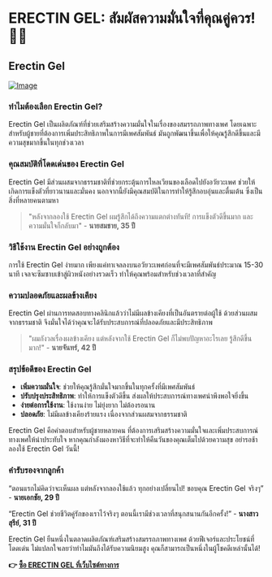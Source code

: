 # ERECTIN GEL: สัมผัสความมั่นใจที่คุณคู่ควร! 💪✨

## Erectin Gel

[![Image](https://www2.sellhealth.com/257/erectin_gel_5_1.jpg)](https://gchaffi.com/VkklysVB)

### ทำไมต้องเลือก Erectin Gel?

Erectin Gel เป็นผลิตภัณฑ์ที่ช่วยเสริมสร้างความมั่นใจในเรื่องของสมรรถภาพทางเพศ โดยเฉพาะสำหรับผู้ชายที่ต้องการเพิ่มประสิทธิภาพในการมีเพศสัมพันธ์ มันถูกพัฒนาขึ้นเพื่อให้คุณรู้สึกดีขึ้นและมีความสุขมากขึ้นในทุกช่วงเวลา 

### คุณสมบัติที่โดดเด่นของ Erectin Gel

Erectin Gel มีส่วนผสมจากธรรมชาติที่ช่วยกระตุ้นการไหลเวียนของเลือดไปยังอวัยวะเพศ ช่วยให้เกิดการแข็งตัวที่ยาวนานและมั่นคง นอกจากนี้ยังมีคุณสมบัติในการทำให้รู้สึกอบอุ่นและตื่นเต้น ซึ่งเป็นสิ่งที่หลายคนตามหา 

> "หลังจากลองใช้ Erectin Gel ผมรู้สึกได้ถึงความแตกต่างทันที! การแข็งตัวดีขึ้นมาก และความมั่นใจก็กลับมา" - **นายสมชาย, 35 ปี**

### วิธีใช้งาน Erectin Gel อย่างถูกต้อง

การใช้ Erectin Gel ง่ายมาก เพียงแค่ทาเจลลงบนอวัยวะเพศก่อนที่จะมีเพศสัมพันธ์ประมาณ 15-30 นาที เจลจะซึมซาบเข้าสู่ผิวหนังอย่างรวดเร็ว ทำให้คุณพร้อมสำหรับช่วงเวลาที่สำคัญ 

### ความปลอดภัยและผลข้างเคียง

Erectin Gel ผ่านการทดสอบทางคลินิกแล้วว่าไม่มีผลข้างเคียงที่เป็นอันตรายต่อผู้ใช้ ด้วยส่วนผสมจากธรรมชาติ จึงมั่นใจได้ว่าคุณจะได้รับประสบการณ์ที่ปลอดภัยและมีประสิทธิภาพ 

> "ผมกังวลเรื่องผลข้างเคียง แต่หลังจากใช้ Erectin Gel ก็ไม่พบปัญหาอะไรเลย รู้สึกดีขึ้นมาก!" - **นายจันทร์, 42 ปี**

### สรุปข้อดีของ Erectin Gel

- **เพิ่มความมั่นใจ**: ช่วยให้คุณรู้สึกมั่นใจมากขึ้นในทุกครั้งที่มีเพศสัมพันธ์
- **ปรับปรุงประสิทธิภาพ**: ทำให้การแข็งตัวดีขึ้น ส่งผลให้ประสบการณ์ทางเพศน่าพึงพอใจยิ่งขึ้น
- **ง่ายต่อการใช้งาน**: ใช้งานง่าย ไม่ยุ่งยาก ไม่ต้องรอนาน
- **ปลอดภัย**: ไม่มีผลข้างเคียงร้ายแรง เนื่องจากส่วนผสมจากธรรมชาติ

Erectin Gel คือคำตอบสำหรับผู้ชายหลายคน ที่ต้องการเสริมสร้างความมั่นใจและเพิ่มประสบการณ์ทางเพศให้น่าประทับใจ หากคุณกำลังมองหาวิธีที่จะทำให้คืนวันของคุณเต็มไปด้วยความสุข อย่ารอช้า ลองใช้ Erectin Gel วันนี้!

### คำรับรองจากลูกค้า

“ตอนแรกไม่คิดว่าจะเห็นผล แต่หลังจากลองใช้แล้ว ทุกอย่างเปลี่ยนไป! ขอบคุณ Erectin Gel จริงๆ” - **นายเอกชัย, 29 ปี**

“Erectin Gel ช่วยชีวิตคู่รักของเราไว้จริงๆ ตอนนี้เรามีช่วงเวลาที่สนุกสนานกันอีกครั้ง!” - **นางสาวสุรีย์, 31 ปี**

Erectin Gel ยืนหนึ่งในตลาดผลิตภัณฑ์เสริมสร้างสมรรถภาพทางเพศ ด้วยฟีเจอร์และประโยชน์ที่โดดเด่น ไม่แปลกใจเลยว่าทำไมมันถึงได้รับความนิยมสูง คุณก็สามารถเป็นหนึ่งในผู้โชคดีเหล่านั้นได้!



**👉 [ซื้อ ERECTIN GEL ที่เว็บไซต์ทางการ](https://gchaffi.com/VkklysVB)**